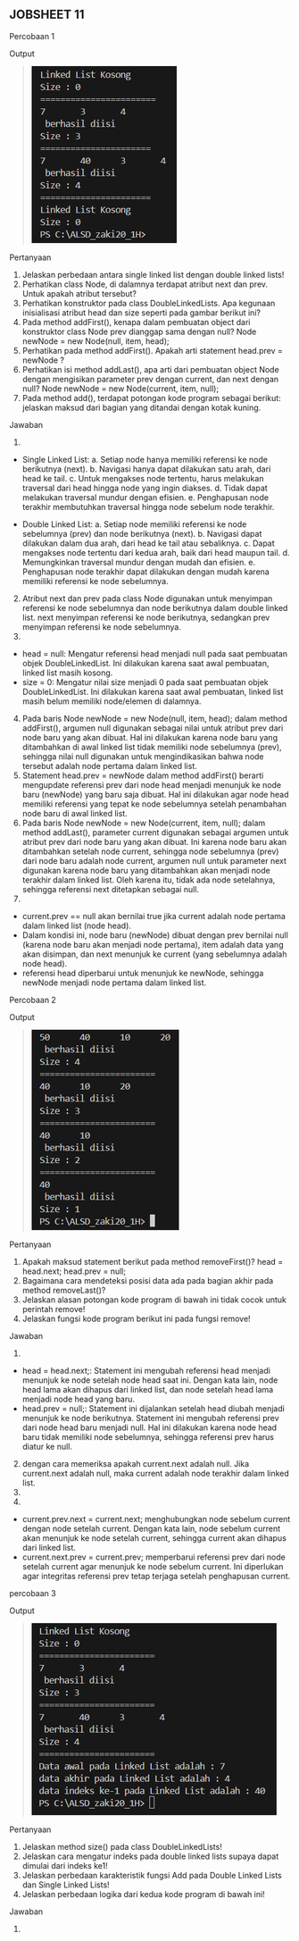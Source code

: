 ## JOBSHEET 11

Percobaan 1

Output

> <img src = "image.png">

Pertanyaan

1. Jelaskan perbedaan antara single linked list dengan double linked lists!
2. Perhatikan class Node, di dalamnya terdapat atribut next dan prev. Untuk apakah atribut tersebut?
3. Perhatikan konstruktor pada class DoubleLinkedLists. Apa kegunaan inisialisasi atribut head dan size seperti pada gambar berikut ini?
4. Pada method addFirst(), kenapa dalam pembuatan object dari konstruktor class Node prev dianggap sama dengan null?
Node newNode = new Node(null, item, head);
5. Perhatikan pada method addFirst(). Apakah arti statement head.prev = newNode ?
6. Perhatikan isi method addLast(), apa arti dari pembuatan object Node dengan mengisikan parameter prev dengan current, dan next dengan null?
Node newNode = new Node(current, item, null);
7. Pada method add(), terdapat potongan kode program sebagai berikut:
jelaskan maksud dari bagian yang ditandai dengan kotak kuning.

Jawaban

1. 
- Single Linked List:
a. Setiap node hanya memiliki referensi ke node berikutnya (next).
b. Navigasi hanya dapat dilakukan satu arah, dari head ke tail.
c. Untuk mengakses node tertentu, harus melakukan traversal dari head hingga node yang ingin diakses.
d. Tidak dapat melakukan traversal mundur dengan efisien.
e. Penghapusan node terakhir membutuhkan traversal hingga node sebelum node terakhir.

- Double Linked List:
a. Setiap node memiliki referensi ke node sebelumnya (prev) dan node berikutnya (next).
b. Navigasi dapat dilakukan dalam dua arah, dari head ke tail atau sebaliknya.
c. Dapat mengakses node tertentu dari kedua arah, baik dari head maupun tail.
d. Memungkinkan traversal mundur dengan mudah dan efisien.
e. Penghapusan node terakhir dapat dilakukan dengan mudah karena memiliki referensi ke node sebelumnya.

2. Atribut next dan prev pada class Node digunakan untuk menyimpan referensi ke node sebelumnya dan node berikutnya dalam double linked list. next menyimpan referensi ke node berikutnya, sedangkan prev menyimpan referensi ke node sebelumnya.
3. 
- head = null: Mengatur referensi head menjadi null pada saat pembuatan objek DoubleLinkedList. Ini dilakukan karena saat awal pembuatan, linked list masih kosong.
- size = 0: Mengatur nilai size menjadi 0 pada saat pembuatan objek DoubleLinkedList. Ini dilakukan karena saat awal pembuatan, linked list masih belum memiliki node/elemen di dalamnya.
4. Pada baris Node newNode = new Node(null, item, head); dalam method addFirst(), argumen null digunakan sebagai nilai untuk atribut prev dari node baru yang akan dibuat. Hal ini dilakukan karena node baru yang ditambahkan di awal linked list tidak memiliki node sebelumnya (prev), sehingga nilai null digunakan untuk mengindikasikan bahwa node tersebut adalah node pertama dalam linked list.
5. Statement head.prev = newNode dalam method addFirst() berarti mengupdate referensi prev dari node head menjadi menunjuk ke node baru (newNode) yang baru saja dibuat. Hal ini dilakukan agar node head memiliki referensi yang tepat ke node sebelumnya setelah penambahan node baru di awal linked list.
6. Pada baris Node newNode = new Node(current, item, null); dalam method addLast(), parameter current digunakan sebagai argumen untuk atribut prev dari node baru yang akan dibuat. Ini karena node baru akan ditambahkan setelah node current, sehingga node sebelumnya (prev) dari node baru adalah node current, argumen null untuk parameter next digunakan karena node baru yang ditambahkan akan menjadi node terakhir dalam linked list. Oleh karena itu, tidak ada node setelahnya, sehingga referensi next ditetapkan sebagai null.
7. 
- current.prev == null akan bernilai true jika current adalah node pertama dalam linked list (node head).
- Dalam kondisi ini, node baru (newNode) dibuat dengan prev bernilai null (karena node baru akan menjadi node pertama), item adalah data yang akan disimpan, dan next menunjuk ke current (yang sebelumnya adalah node head).
- referensi head diperbarui untuk menunjuk ke newNode, sehingga newNode menjadi node pertama dalam linked list.

Percobaan 2

Output

> <img src = "image-1.png"> 

Pertanyaan

1. Apakah maksud statement berikut pada method removeFirst()?
head = head.next;
head.prev = null;
2. Bagaimana cara mendeteksi posisi data ada pada bagian akhir pada method removeLast()?
3. Jelaskan alasan potongan kode program di bawah ini tidak cocok untuk perintah remove!
4. Jelaskan fungsi kode program berikut ini pada fungsi remove!

Jawaban

1. 
- head = head.next;: Statement ini mengubah referensi head menjadi menunjuk ke node setelah node head saat ini. Dengan kata lain, node head lama akan dihapus dari linked list, dan node setelah head lama menjadi node head yang baru.
- head.prev = null;: Statement ini dijalankan setelah head diubah menjadi menunjuk ke node berikutnya. Statement ini mengubah referensi prev dari node head baru menjadi null. Hal ini dilakukan karena node head baru tidak memiliki node sebelumnya, sehingga referensi prev harus diatur ke null.
2. dengan cara memeriksa apakah current.next adalah null. Jika current.next adalah null, maka current adalah node terakhir dalam linked list.
3. 
4. 
- current.prev.next = current.next; menghubungkan node sebelum current dengan node setelah current. Dengan kata lain, node sebelum current akan menunjuk ke node setelah current, sehingga current akan dihapus dari linked list.
- current.next.prev = current.prev; memperbarui referensi prev dari node setelah current agar menunjuk ke node sebelum current. Ini diperlukan agar integritas referensi prev tetap terjaga setelah penghapusan current.

percobaan 3

Output

> <img src = "image-2.png">

Pertanyaan

1. Jelaskan method size() pada class DoubleLinkedLists!
2. Jelaskan cara mengatur indeks pada double linked lists supaya dapat dimulai dari indeks ke1!
3. Jelaskan perbedaan karakteristik fungsi Add pada Double Linked Lists dan Single Linked Lists!
4. Jelaskan perbedaan logika dari kedua kode program di bawah ini!

Jawaban

1. 
